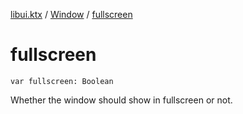 [libui.ktx](../index.md) / [Window](index.md) / [fullscreen](./fullscreen.md)

# fullscreen

`var fullscreen: Boolean`

Whether the window should show in fullscreen or not.

